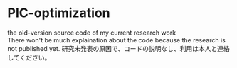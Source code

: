 # PIC-optimization
the old-version source code of my current research work  
There won't be much explaination about the code because the research is not published yet.
研究未発表の原因で、コードの説明なし、利用は本人と連絡してください。
